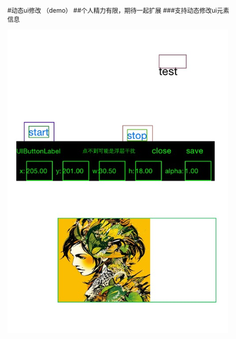 #动态ui修改 （demo）
##个人精力有限，期待一起扩展
###支持动态修改ui元素信息

![image](https://github.com/satyso/SYInterfaceEditor/blob/master/8E8A6566-BF65-4074-ACC2-EC85D46CD121.png)
